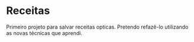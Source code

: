 # Receitas
Primeiro projeto para salvar receitas opticas. 
Pretendo refazê-lo utilizando as novas técnicas que aprendi. 
